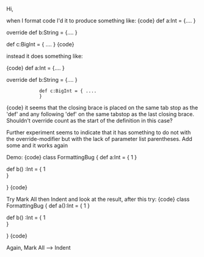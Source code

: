Hi,


when I format code I'd it to produce something like:
{code}
def a:Int = {....
}

override def b:String = {....
}

def c:BigInt = { ....
}
{code}

instead it does something like:

{code}
def a:Int = {....
}

override def b:String = {....
                }

                def c:BigInt = { ....
                }
{code}
it seems that the closing brace is placed on the same tab stop as the 'def' and any following 'def' on the same tabstop as the last closing brace. Shouldn't override count as the start of the definition in this case? 

Further experiment seems to indicate that it has something to do not with the override-modifier but with the lack of parameter list parentheses. Add some and it works again

Demo:
{code}
class FormattingBug {
def a:Int = {
1
}

def b() :Int = {
1	
}

}
{code}

Try Mark All then Indent and look at the result, after this try:
{code}
class FormattingBug {
def a():Int = {
1
}

def b() :Int = {
1	
}

}
{code}

Again, Mark All --> Indent 
